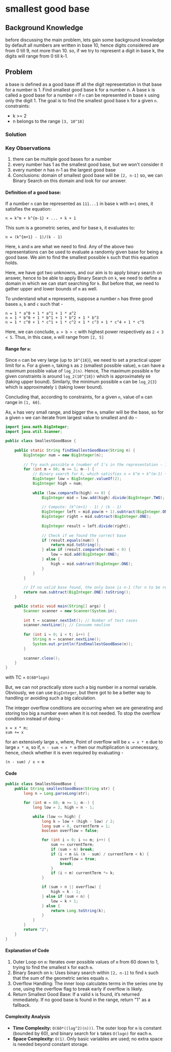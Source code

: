 # smallest good base
## Background Knowledge
before discussing the main problem, lets gain some background knowledge
by default all numbers are written in base 10, hence digits considered are from 0 till 9, not more than 10.
so, if we try to represent a digit in base k, the digits will range from 0 till k-1.

## Problem
a base is defined as a good base iff all the digit representation in that base for a number is 1. Find smallest good base k for a number n.
A base `k` is called a good base for a number `n` if `n` can be represented in base `k` using only the digit 1. The goal is to find the smallest good base `k` for a given `n`.
constraints:
- k >= 2
- n belongs to the range `[3, 10^18]`

### Solution
### Key Observations
1. there can be multiple good bases for a number
2. every number has 1 as the smallest good base, but we won't consider it
3. every number n has n-1 as the largest good base
4. Conclusions: domain of smallest good base will be `[2, n-1]` so, we can Binary Search on this domain and look for our answer.

#### Definition of a good base:
If a number `n` can be represented as `111...1` in base `k` with `m+1` ones, it satisfies the equation:
```
n = k^m + k^{m-1} + ... + k + 1
```
This sum is a geometric series, and for base `k`, it evaluates to:
```
n = (k^{m+1} - 1)/(k - 1)
```
Here, `k` and `m` are what we need to find. Any of the above two representations can be used to evaluate a randomly given base for being a good base. We aim to find the smallest possible `k` such that this equation holds.

Here, we have got two unknowns, and our aim is to apply binary search on answer, hence to be able to apply Binary Search on `k`, we need to define a domain in which we can start searching for `k`. But before that, we need to gather upper and lower bounds of `m` as well.

To understand what `m` represents, suppose a number `n` has three good bases `a`, `b` and `c` such that -
```
n = 1 * a^0 + 1 * a^1 + 1 * a^2
n = 1 * b^0 + 1 * b^1 + 1 * b^2 + 1 * b^3
n = 1 * c^0 + 1 * c^1 + 1 * c^2 + 1 * c^3 + 1 * c^4 + 1 * c^5
```
Here, we can conclude, `a > b > c` with highest power respectively as `2 < 3 < 5`. Thus, in this case, `m` will range from `[2, 5]` 

#### Range for `m`:
Since `n` can be very large (up to `10^{18}`), we need to set a practical upper limit for `m`. For a given `n`, taking `k` as `2` (smallest possible value), `m` can have a maximum possible value of `log_2(n)`. Hence, The maximum possible `m` for given constraints is around `log_2(10^{18})` which is approximately `60` (taking upper bound). Similarly, the minimum possible `m` can be `log_2{3}` which is approximately `1` (taking lower bound).

Concluding that, according to constraints, for a given `n`, value of `m` can range in `[1, 60]`.

As, `m` has very small range, and bigger the `m`, smaller will be the base, so for a given `n` we can iterate from largest value to smallest and do -
```java
import java.math.BigInteger;
import java.util.Scanner;

public class SmallestGoodBase {
    
    public static String findSmallestGoodBase(String n) {
        BigInteger num = new BigInteger(n);
        
        // Try each possible m (number of 1's in the representation - 1)
        for (int m = 60; m >= 1; m--) {
            // Binary search for k, which satisfies n = k^m + k^(m-1) + ... + 1
            BigInteger low = BigInteger.valueOf(2);
            BigInteger high = num;
            
            while (low.compareTo(high) <= 0) {
                BigInteger mid = low.add(high).divide(BigInteger.TWO);
                
                // Compute: (k^(m+1) - 1) / (k - 1)
                BigInteger left = mid.pow(m + 1).subtract(BigInteger.ONE);
                BigInteger right = mid.subtract(BigInteger.ONE);
                
                BigInteger result = left.divide(right);
                
                // Check if we found the correct base
                if (result.equals(num)) {
                    return mid.toString();
                } else if (result.compareTo(num) < 0) {
                    low = mid.add(BigInteger.ONE);
                } else {
                    high = mid.subtract(BigInteger.ONE);
                }
            }
        }
        
        // If no valid base found, the only base is n-1 (for n to be represented as "11" in base n-1)
        return num.subtract(BigInteger.ONE).toString();
    }

    public static void main(String[] args) {
        Scanner scanner = new Scanner(System.in);
        
        int t = scanner.nextInt(); // Number of test cases
        scanner.nextLine(); // Consume newline
        
        for (int i = 0; i < t; i++) {
            String n = scanner.nextLine();
            System.out.println(findSmallestGoodBase(n));
        }
        
        scanner.close();
    }
}
```
with TC = `O(60*logn)`

But, we can not practically store such a big number in a normal variable. Obviously, we can use `BigInteger`, but there got to be a better way to handling or avoiding such a big calculation.

The integer overflow conditions are occurring when we are generating and storing too big a number even when it is not needed. To stop the overflow condition instead of doing -
```
x = x * m;
sum += x
```
for an extensively large `x`, where, Point of overflow will be `x = x * m` due to large `x * m`, so if, `n - sum < x * m` then our multiplication is unnecessary, hence, check whether it is even required by evaluating -
```
(n - sum) / x < m
```

#### Code
```java
public class SmallestGoodBase {
    public String smallestGoodBase(String str) {
        long n = Long.parseLong(str);

        for (int m = 60; m >= 1; m--) {
            long low = 2, high = n - 1;

            while (low <= high) {
                long k = low + (high - low) / 2;
                long sum = 0, currentTerm = 1;
                boolean overflow = false;

                for (int i = 0; i <= m; i++) {
                    sum += currentTerm;
                    if (sum > n) break;
                    if (i < m && (n - sum) / currentTerm < k) {
                        overflow = true;
                        break;
                    }
                    if (i < m) currentTerm *= k;
                }

                if (sum > n || overflow) {
                    high = k - 1;
                } else if (sum < n) {
                    low = k + 1;
                } else {
                    return Long.toString(k);
                }
            }
        }
        return "2";
    }
}
```

#### Explanation of Code
1. Outer Loop on `m`: Iterates over possible values of `m` from 60 down to 1, trying to find the smallest `k` for each `m`.
2. Binary Search on `k`: Uses binary search within `[2, n-1]` to find `k` such that the sum of the geometric series equals `n`.
3. Overflow Handling: The inner loop calculates terms in the series one by one, using the overflow flag to break early if overflow is likely.
4. Return Smallest Good Base: If a valid `k` is found, it’s returned immediately. If no good base is found in the range, return "1" as a fallback.

#### Complexity Analysis
- **Time Complexity:** `O(60*((log^2)(n)))`. The outer loop for `m` is constant (bounded by 60), and binary search for `k` takes `O(logn)` for each `m`.
- **Space Complexity:** `O(1)`. Only basic variables are used; no extra space is needed beyond constant storage.
